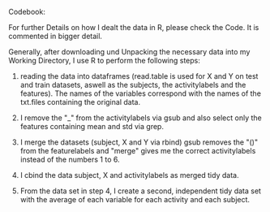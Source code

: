 Codebook:

For further Details on how I dealt the data in R, please check the Code. It is commented in bigger detail.

Generally, after downloading und Unpacking the necessary data into my Working Directory, I use R to perform the following steps:

1) reading the data into dataframes (read.table is used for X and Y on test and train datasets, aswell as the subjects, the activitylabels and the features).
The names of the variables correspond with the names of the txt.files containing the original data.

2) I remove the "_" from the activitylabels via gsub and also select only the features containing mean and std via grep.

3) I merge the datasets (subject, X and Y via rbind)
gsub removes the "()" from the featurelabels and "merge" gives me the correct activitylabels instead of the numbers 1 to 6.

4) I cbind the data subject, X and activitylabels as merged tidy data.

5) From the data set in step 4, I create a second, independent tidy data set with the average of each variable for each activity and each subject.

